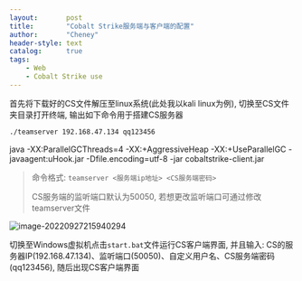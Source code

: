 ```yaml
---
layout:       post
title:        "Cobalt Strike服务端与客户端的配置"
author:       "Cheney"
header-style: text
catalog:      true
tags:
    - Web
    - Cobalt Strike use
---
```


首先将下载好的CS文件解压至linux系统(此处我以kali linux为例), 切换至CS文件夹目录打开终端, 输出如下命令用于搭建CS服务器

```bash
./teamserver 192.168.47.134 qq123456
```


java -XX:ParallelGCThreads=4 -XX:+AggressiveHeap -XX:+UseParallelGC -javaagent:uHook.jar -Dfile.encoding=utf-8 -jar cobaltstrike-client.jar


> 命令格式: `teamserver <服务端ip地址> <CS服务端密码>`
> 
> CS服务端的监听端口默认为50050, 若想更改监听端口可通过修改teamserver文件

![image-20220927215940294](https://img2023.cnblogs.com/other/3262985/202309/3262985-20230902004535017-1031220999.png)

切换至Windows虚拟机点击`start.bat`文件运行CS客户端界面, 并且输入: CS的服务器IP(192.168.47.134)、监听端口(50050)、自定义用户名、CS服务端密码(qq123456), 随后出现CS客户端界面
